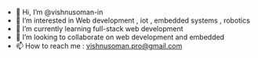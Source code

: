 - 👋 Hi, I’m @vishnusoman-in
- 👀 I’m interested in Web development , iot , embedded systems , robotics
- 🌱 I’m currently learning full-stack web development
- 💞️ I’m looking to collaborate on web development and embedded
- 📫 How to reach me : vishnusoman.pro@gmail.com

<!---
vishnusoman-in/vishnusoman-in is a ✨ special ✨ repository because its `README.md` (this file) appears on your GitHub profile.
You can click the Preview link to take a look at your changes.
--->
